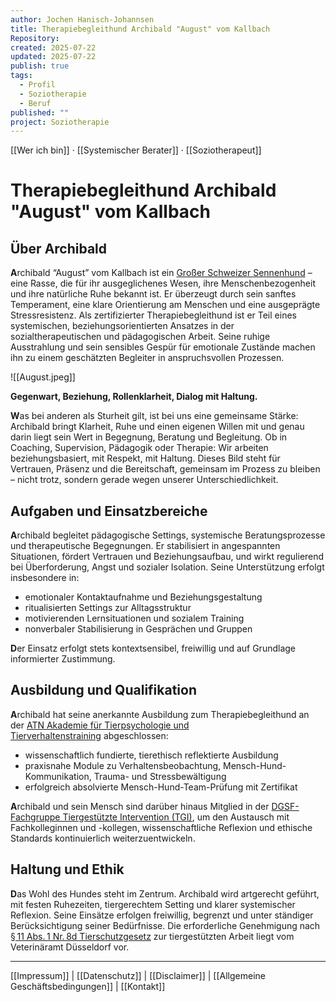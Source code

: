 ```yaml
---
author: Jochen Hanisch-Johannsen
title: Therapiebegleithund Archibald "August" vom Kallbach
Repository: 
created: 2025-07-22
updated: 2025-07-22
publish: true
tags:
  - Profil
  - Soziotherapie
  - Beruf
published: ""
project: Soziotherapie
---
```


[[Wer ich bin]] · [[Systemischer Berater]] · [[Soziotherapeut]]

# Therapiebegleithund Archibald "August" vom Kallbach

## Über Archibald

**A**rchibald “August” vom Kallbach ist ein [Großer Schweizer Sennenhund](https://welpen.vdh.de/hunderassen/rasselexikon/ergebnis/grosser-schweizer-sennenhund) – eine Rasse, die für ihr ausgeglichenes Wesen, ihre Menschenbezogenheit und ihre natürliche Ruhe bekannt ist. Er überzeugt durch sein sanftes Temperament, eine klare Orientierung am Menschen und eine ausgeprägte Stressresistenz. Als zertifizierter Therapiebegleithund ist er Teil eines systemischen, beziehungsorientierten Ansatzes in der sozialtherapeutischen und pädagogischen Arbeit. Seine ruhige Ausstrahlung und sein sensibles Gespür für emotionale Zustände machen ihn zu einem geschätzten Begleiter in anspruchsvollen Prozessen.

![[August.jpeg]]

**Gegenwart, Beziehung, Rollenklarheit, Dialog mit Haltung.**

**W**as bei anderen als Sturheit gilt, ist bei uns eine gemeinsame Stärke: Archibald bringt Klarheit, Ruhe und einen eigenen Willen mit und genau darin liegt sein Wert in Begegnung, Beratung und Begleitung. Ob in Coaching, Supervision, Pädagogik oder Therapie: Wir arbeiten beziehungsbasiert, mit Respekt, mit Haltung. Dieses Bild steht für Vertrauen, Präsenz und die Bereitschaft, gemeinsam im Prozess zu bleiben – nicht trotz, sondern gerade wegen unserer Unterschiedlichkeit.

## Aufgaben und Einsatzbereiche

**A**rchibald begleitet pädagogische Settings, systemische Beratungsprozesse und therapeutische Begegnungen. Er stabilisiert in angespannten Situationen, fördert Vertrauen und Beziehungsaufbau, und wirkt regulierend bei Überforderung, Angst und sozialer Isolation. Seine Unterstützung erfolgt insbesondere in:

- emotionaler Kontaktaufnahme und Beziehungsgestaltung
- ritualisierten Settings zur Alltagsstruktur
- motivierenden Lernsituationen und sozialem Training
- nonverbaler Stabilisierung in Gesprächen und Gruppen

**D**er Einsatz erfolgt stets kontextsensibel, freiwillig und auf Grundlage informierter Zustimmung.

## Ausbildung und Qualifikation

**A**rchibald hat seine anerkannte Ausbildung zum Therapiebegleithund an der [ATN Akademie für Tierpsychologie und Tierverhaltenstraining](https://atn-akademie.com/therapiebegleithunde-trainer-ausbildung/) abgeschlossen:

- wissenschaftlich fundierte, tierethisch reflektierte Ausbildung
- praxisnahe Module zu Verhaltensbeobachtung, Mensch-Hund-Kommunikation, Trauma- und Stressbewältigung
- erfolgreich absolvierte Mensch-Hund-Team-Prüfung mit Zertifikat

**A**rchibald und sein Mensch sind darüber hinaus Mitglied in der [DGSF-Fachgruppe Tiergestützte Intervention (TGI)](https://dgsf.org/ueber-uns/gruppen/fachgruppen/tgi), um den Austausch mit Fachkolleginnen und -kollegen, wissenschaftliche Reflexion und ethische Standards kontinuierlich weiterzuentwickeln.

## Haltung und Ethik

**D**as Wohl des Hundes steht im Zentrum. Archibald wird artgerecht geführt, mit festen Ruhezeiten, tiergerechtem Setting und klarer systemischer Reflexion. Seine Einsätze erfolgen freiwillig, begrenzt und unter ständiger Berücksichtigung seiner Bedürfnisse. Die erforderliche Genehmigung nach [§ 11 Abs. 1 Nr. 8d Tierschutzgesetz](https://www.gesetze-im-internet.de/tierschg/__11.html) zur tiergestützten Arbeit liegt vom Veterinäramt Düsseldorf vor.

---  

[[Impressum]] | [[Datenschutz]] | [[Disclaimer]] | [[Allgemeine Geschäftsbedingungen]] | [[Kontakt]]
